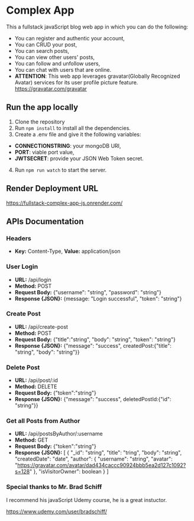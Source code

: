 # Complex App

This a fullstack javaScript blog web app in which you can do the following:

- You can register and authentic your account,
- You can CRUD your post,
- You can search posts,
- You can view other users' posts,
- You can follow and unfollow users,
- You can chat with users that are online.
- **ATTENTION**: This web app leverages gravatar(Globally Recognized Avatar) services for its user profile picture feature.
https://gravatar.com/gravatar

## Run the app locally

1. Clone the repository
2. Run `npm install` to install all the dependencies.
3. Create a .env file and give it the following variables:

- **CONNECTIONSTRING**: your mongoDB URI,
- **PORT**: viable port value,
- **JWTSECRET**: provide your JSON Web Token secret.

4. Run `npm run watch` to start the server.

## Render Deployment URL

https://fullstack-complex-app-js.onrender.com/

## APIs Documentation


### Headers

- **Key:** Content-Type, **Value:** application/json


### User Login

- **URL:** /api/login
- **Method:** POST
- **Request Body:** {"username": "string", "password": "string"}
- **Response {JSON}:** {message: "Login successful", "token": "string"}


### Create Post

- **URL:** /api/create-post
- **Method:** POST
- **Request Body:** {"title":"string", "body": "string", "token": "string"}
- **Response {JSON}:** {"message": "success", createdPost:{"title": "string", "body": "string"}}


### Delete Post

- **URL:** /api/post/:id
- **Method:** DELETE
- **Request Body:** {"token":"string"}
- **Response {JSON}:** {"message": "success", deletedPostId:{"id": "string"}}


### Get all Posts from Author

- **URL:** /api/postsByAuthor/:username
- **Method:** GET
- **Request Body:** {"token":"string"}
- **Response {JSON}:** [
    {
        "_id": "string",
        "title": "tring",
        "body": "string",
        "createdDate": "date",
        "author": {
            "username": "string",
            "avatar": "https://gravatar.com/avatar/dad434caccc90924bbb5ea2d127c1092?s=128"
            },
        "isVisitorOwner": boolean
    }
]


### Special thanks to Mr. Brad Schiff

I recommend his javaScript Udemy course, he is a great instuctor.

https://www.udemy.com/user/bradschiff/